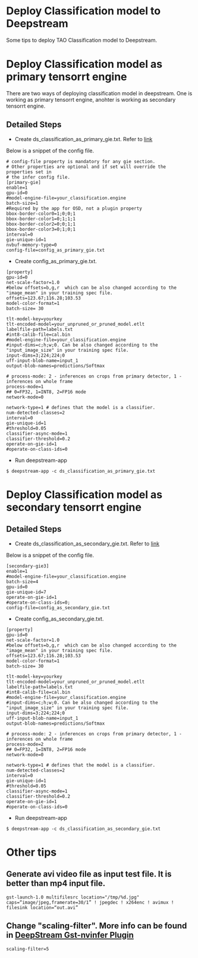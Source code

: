 # Deploy Classification model to Deepstream
Some tips to deploy TAO Classification model to Deepstream.

# Deploy Classification model as primary tensorrt engine
There are two ways of deploying classification model in deepstream.
One is working as primary tensorrt engine, anohter is working as secondary tensorrt engine.


## Detailed Steps

* Create ds_classification_as_primary_gie.txt. Refer to [link](https://forums.developer.nvidia.com/t/issue-with-image-classification-tutorial-and-testing-with-deepstream-app/165835/12?u=morganh)

Below is a snippet of the config file.

```
# config-file property is mandatory for any gie section.
# Other properties are optional and if set will override the properties set in
# the infer config file.
[primary-gie]
enable=1
gpu-id=0
#model-engine-file=your_classification.engine
batch-size=1
#Required by the app for OSD, not a plugin property
bbox-border-color0=1;0;0;1
bbox-border-color1=0;1;1;1
bbox-border-color2=0;0;1;1
bbox-border-color3=0;1;0;1
interval=0
gie-unique-id=1
nvbuf-memory-type=0
config-file=config_as_primary_gie.txt
```

* Create config_as_primary_gie.txt.
```
[property]
gpu-id=0
net-scale-factor=1.0
#below offsets=b,g,r  which can be also changed according to the "image_mean" in your training spec file.
offsets=123.67;116.28;103.53
model-color-format=1
batch-size= 30

tlt-model-key=yourkey
tlt-encoded-model=your_unpruned_or_pruned_model.etlt
labelfile-path=labels.txt
#int8-calib-file=cal.bin
#model-engine-file=your_classification.engine
#input-dims=c;h;w;0. Can be also changed according to the "input_image_size" in your training spec file.
input-dims=3;224;224;0
uff-input-blob-name=input_1
output-blob-names=predictions/Softmax

# process-mode: 2 - inferences on crops from primary detector, 1 - inferences on whole frame
process-mode=1
## 0=FP32, 1=INT8, 2=FP16 mode
network-mode=0

network-type=1 # defines that the model is a classifier.
num-detected-classes=2
interval=0
gie-unique-id=1
#threshold=0.05
classifier-async-mode=1
classifier-threshold=0.2
operate-on-gie-id=1
#operate-on-class-ids=0
```

* Run deepstream-app
```
$ deepstream-app -c ds_classification_as_primary_gie.txt
```

# Deploy Classification model as secondary tensorrt engine

## Detailed Steps

* Create ds_classification_as_secondary_gie.txt. Refer to [link](https://forums.developer.nvidia.com/t/issue-with-image-classification-tutorial-and-testing-with-deepstream-app/165835/12?u=morganh)

Below is a snippet of the config file.

```
[secondary-gie3]
enable=1
#model-engine-file=your_classification.engine
batch-size=4
gpu-id=0
gie-unique-id=7
operate-on-gie-id=1
#operate-on-class-ids=0;
config-file=config_as_secondary_gie.txt
```

* Create config_as_secondary_gie.txt.

```
[property]
gpu-id=0
net-scale-factor=1.0
#below offsets=b,g,r  which can be also changed according to the "image_mean" in your training spec file.
offsets=123.67;116.28;103.53
model-color-format=1
batch-size= 30

tlt-model-key=yourkey
tlt-encoded-model=your_unpruned_or_pruned_model.etlt
labelfile-path=labels.txt
#int8-calib-file=cal.bin
#model-engine-file=your_classification.engine
#input-dims=c;h;w;0. Can be also changed according to the "input_image_size" in your training spec file.
input-dims=3;224;224;0
uff-input-blob-name=input_1
output-blob-names=predictions/Softmax

# process-mode: 2 - inferences on crops from primary detector, 1 - inferences on whole frame
process-mode=2
## 0=FP32, 1=INT8, 2=FP16 mode
network-mode=0

network-type=1 # defines that the model is a classifier.
num-detected-classes=2
interval=0
gie-unique-id=1
#threshold=0.05
classifier-async-mode=1
classifier-threshold=0.2
operate-on-gie-id=1
#operate-on-class-ids=0
```

* Run deepstream-app
```
$ deepstream-app -c ds_classification_as_secondary_gie.txt
```

# Other tips
## Generate avi video file as input test file. It is better than mp4 input file.
```
gst-launch-1.0 multifilesrc location="/tmp/%d.jpg" caps=“image/jpeg,framerate=30/1” ! jpegdec ! x264enc ! avimux ! filesink location=“out.avi”
```

## Change "scaling-filter". More info can be found in [DeepStream Gst-nvinfer Plugin](https://docs.nvidia.com/metropolis/deepstream/dev-guide/text/DS_plugin_gst-nvinfer.html#gst-nvinfer-file-configuration-specifications)
```
scaling-filter=5
```
